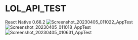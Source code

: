 # LOL_API_TEST
React Native 0.68.2
![Screenshot_20230405_011022_AppTest](https://user-images.githubusercontent.com/66772394/229853668-608c02f4-c500-4ae8-8211-0990ff6b6058.jpg)
![Screenshot_20230405_011018_AppTest](https://user-images.githubusercontent.com/66772394/229853688-eb8b9766-8652-4500-bf0a-8c7297859ac7.jpg)
![Screenshot_20230405_010631_AppTest](https://user-images.githubusercontent.com/66772394/229853710-8a970002-fac8-48c7-aebf-c0e272cb8506.jpg)
